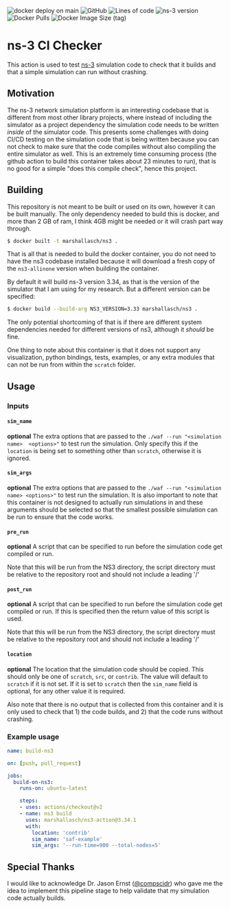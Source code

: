 ![docker deploy on main](https://img.shields.io/github/workflow/status/marshallasch/ns3-action/action-deploy/main?style=plastic)
![GitHub](https://img.shields.io/github/license/marshallasch/ns3-action?style=plastic)
![Lines of code](https://img.shields.io/tokei/lines/github/marshallasch/ns3-action?style=plastic)
![ns-3 version](https://img.shields.io/badge/NS--3-3.34-blueviolet?style=plastic)
![Docker Pulls](https://img.shields.io/docker/pulls/marshallasch/ns3?style=plastic)
![Docker Image Size (tag)](https://img.shields.io/docker/image-size/marshallasch/ns3/34.1?style=plastic)

# ns-3 CI Checker

This action is used to test [ns-3](https://www.nsnam.org/) simulation code to check that it builds
and that a simple simulation can run without crashing. 

## Motivation

The ns-3 network simulation platform is an interesting codebase that is different from most other
library projects, where instead of including the simulator as a project dependency the simulation
code needs to be written _inside_ of the simulator code.
This presents some challenges with doing CI/CD testing on the simulation code that is being
written because you can not check to make sure that the code compiles without also compiling the 
entire simulator as well.
This is an extremely time consuming process (the github action to build this container takes about 23
minutes to run), that is no good for a simple "does this compile check", hence this project.

## Building

This repository is not meant to be built or used on its own, however it can be built manually.
The only dependency needed to build this is docker, and more than 2 GB of ram, I think 4GB might be needed
or it will crash part way through. 

```bash
$ docker built -t marshallasch/ns3 .
```

That is all that is needed to build the docker container, you do not need to have the ns3 codebase installed
because it will download a fresh copy of the `ns3-allinone` version when building the container. 

By default it will build ns-3 version 3.34, as that is the version of the simulator that I am using for my
research.
But a different version can be specified:

```bash
$ docker build --build-arg NS3_VERSION=3.33 marshallasch/ns3 .
```

The only potential shortcoming of that is if there are different system dependencies needed for different
versions of ns3, although it _should_ be fine.

One thing to note about this container is that it does not support any visualization, python bindings, tests,
examples, or any extra modules that can not be run from within the `scratch` folder. 

## Usage

### Inputs


#### `sim_name`

**optional** The extra options that are passed to the `./waf --run "<simulation name>  <options>"` 
to test run the simulation. 
Only specify this if the `location` is being set to something other than `scratch`, 
otherwise it is ignored.

#### `sim_args`

**optional** The extra options that are passed to the `./waf --run "<simulation name> <options>"` 
to test run the simulation. 
It is also important to note that this container is not designed to actually run simulations in
and these arguments should be  selected so that the smallest possible simulation can be run to ensure
that the code works. 

#### `pre_run`

**optional** A script that can be specified to run before the simulation code get compiled or run.

Note that this will be run from the NS3 directory, the script directory must be relative to the repository root and should not include a leading '/'


#### `post_run`

**optional** A script that can be specified to run before the simulation code get compiled or run. If this is specified then the return value of this script is used.

Note that this will be run from the NS3 directory, the script directory must be relative to the repository root and should not include a leading '/'

#### `location`

**optional** The location that the simulation code should be copied.
This should only be one of `scratch`, `src`, or `contrib`. 
The value will default to `scratch` if it is not set.
If it is set to `scratch` then the `sim_name` field is optional, for any other value it is required.



Also note that there is no output that is collected from this container and it is only used to check
that 1) the code builds, and 2) that the code runs without crashing. 

### Example usage

```yaml
name: build-ns3

on: [push, pull_request]

jobs:
  build-on-ns3:
    runs-on: ubuntu-latest

    steps:
    - uses: actions/checkout@v2
    - name: ns3 build
      uses: marshallasch/ns3-action@3.34.1
      with:
        location: 'contrib'
        sim_name: 'saf-example'
        sim_args: '--run-time=900 --total-nodes=5'
```

## Special Thanks

I would like to acknowledge Dr. Jason Ernst ([@compscidr](https://github.com/compscidr))
who gave me the idea to implement this pipeline stage to help validate that my simulation code
actually builds. 
